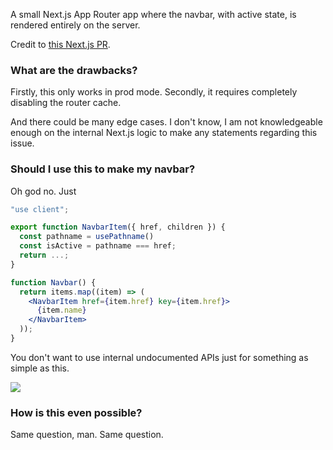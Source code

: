 A small Next.js App Router app where the navbar, with active state, is rendered entirely on the server.

Credit to [this Next.js PR](https://github.com/vercel/next.js/pull/65922).

### What are the drawbacks?

Firstly, this only works in prod mode. Secondly, it requires completely disabling the router cache.

And there could be many edge cases. I don't know, I am not knowledgeable enough on the internal Next.js logic to make any statements regarding this issue.

### Should I use this to make my navbar?

Oh god no. Just

```jsx
"use client";

export function NavbarItem({ href, children }) {
  const pathname = usePathname()
  const isActive = pathname === href;
  return ...;
}
```

```jsx
function Navbar() {
  return items.map((item) => (
    <NavbarItem href={item.href} key={item.href}>
      {item.name}
    </NavbarItem>
  ));
}
```

You don't want to use internal undocumented APIs just for something as simple as this.

![](https://www.obilityb2b.com/wp-content/uploads/2020/07/Jeff-Goldblum-GIF.gif)

### How is this even possible?

Same question, man. Same question.
